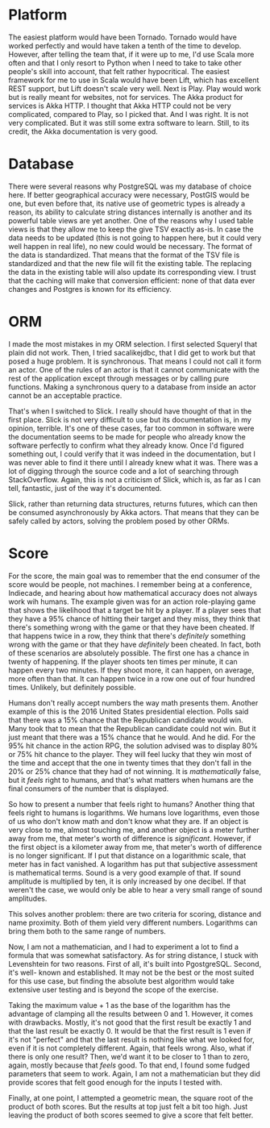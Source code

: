 

# Platform

The easiest platform would have been Tornado. Tornado would have worked perfectly and would have taken a tenth of the
time to develop. However, after telling the team that, if it were up to me, I'd use Scala more often and that I only
resort to Python when I need to take to take other people's skill into account, that felt rather hypocritical. The
easiest framework for me to use in Scala would have been Lift, which has excellent REST support, but Lift doesn't scale
very well. Next is Play. Play would work but is really meant for websites, not for services. The Akka product for
services is Akka HTTP. I thought that Akka HTTP could not be very complicated, compared to Play, so I picked that. And
I was right. It is not very complicated. But it was still some extra software to learn. Still, to its credit, the Akka
documentation is very good.

# Database

There were several reasons why PostgreSQL was my database of choice here. If better geographical accuracy were
necessary, PostGIS would be one, but even before that, its native use of geometric types is already a reason, its
ability to calculate string distances internally is another and its powerful table views are yet another. One of the
reasons why I used table views is that they allow me to keep the give TSV exactly as-is. In case the data needs to be
updated (this is not going to happen here, but it could very well happen in real life), no new could would be necessary.
The format of the data is standardized. That means that the format of the TSV file is standardized and that the new file
will fit the existing table. The replacing the data in the existing table will also update its corresponding view. I
trust that the caching will make that conversion efficient: none of that data ever changes and Postgres is known for its
efficiency.

# ORM

I made the most mistakes in my ORM selection. I first selected Squeryl that plain did not work. Then, I tried
sacalikejdbc, that I did get to work but that posed a huge problem. It is synchronous. That means I could not call it
form an actor. One of the rules of an actor is that it cannot communicate with the rest of the application except
through messages or by calling pure functions. Making a synchronous query to a database from inside an actor cannot be
an acceptable practice.

That's when I switched to Slick. I really should have thought of that in the first place. Slick is not very
difficult to use but its documentation is, in my opinion, terrible. It's one of these cases, far too common in
software were the documentation seems to be made for people who already know the software perfectly to confirm what
they already know. Once I'd figured something out, I could verify that it was indeed in the documentation, but I was
never able to find it there until I already knew what it was. There was a lot of digging through the source code and a
lot of searching through StackOverflow. Again, this is not a criticism of Slick, which is, as far as I can tell,
fantastic, just of the way it's documented.

Slick, rather than returning data structures, returns futures, which can then be consumed asynchronously by Akka actors.
That means that they can be safely called by actors, solving the problem posed by other ORMs.

# Score

For the score, the main goal was to remember that the end consumer of the score would be people, not machines.
I remember being at a conference, Indiecade, and hearing about how mathematical accuracy does not always work wih
humans. The example given was for an action role-playing game that shows the likelihood that a target be hit by a
player. If a player sees that they have a 95% chance of hitting their target and they miss, they think that there's
something wrong with the game or that they have been cheated. If that happens twice in a row, they think that there's
_definitely_ something wrong with the game or that they have _definitely_ been cheated. In fact, both of these
scenarios are absolutely possible. The first one has a chance in twenty of happening. If the player shoots ten times per
minute, it can happen every two minutes. If they shoot more, it can happen, on average, more often than that. It can
happen twice in a row one out of four hundred times. Unlikely, but definitely possible.

Humans don't really accept numbers the way math presents them. Another example of this is the 2016 United States
presidential election. Polls said that there was a 15% chance that the Republican candidate would win. Many took that
to mean that the Republican candidate could not win. But it just meant that there was a 15% chance that he would. And he
did. For the 95% hit chance in the action RPG, the solution advised was to display 80% or 75% hit chance to the player.
They will feel lucky that they win most of the time and accept that the one in twenty times that they don't fall in the
20% or 25% chance that they had of not winning. It is _mathematically_ false, but it _feels_ right to humans, and that's
what matters when humans are the final consumers of the number that is displayed.

So how to present a number that feels right to humans? Another thing that feels right to humans is logarithms. We
humans love logarithms, even those of us who don't know math and don't know what they are. If an object is very close
to me, almost touching me, and another object is a meter further away from me, that meter's worth of difference is
_significant_. However, if the first object is a kilometer away from me, that meter's worth of difference is no longer
significant. If I put that distance on a logarithmic scale, that meter has in fact vanished. A logarithm has put that
subjective assessment is mathematical terms. Sound is a very good example of that. If sound amplitude is multiplied by
ten, it is only increased by one decibel. If that weren't the case, we would only be able to hear a very small range of
sound amplitudes.

This solves another problem: there are two criteria for scoring, distance and name proximity. Both of them yield very
different numbers. Logarithms can bring them both to the same range of numbers.

Now, I am not a mathematician, and I had to experiment a lot to find a formula that was somewhat satisfactory. As for
string distance, I stuck with Levenshtein for two reasons. First of all, it's built into PgostgreSQL. Second, it's well-
known and established. It may not be the best or the most suited for this use case, but finding the absolute best
algorithm would take extensive user testing and is beyond the scope of the exercise.

Taking the maximum value + 1 as the base of the logarithm has the advantage of clamping all the results between 0 and 1.
However, it comes with drawbacks. Mostly, it's not good that the first result be exactly 1 and that the last result be
exactly 0. It would be that the first result is 1 even if it's not "perfect" and that the last result is nothing like
what we looked for, even if it is not completely different. Again, that feels wrong. Also, what if there is only one
result? Then, we'd want it to be closer to 1 than to zero, again, mostly because that _feels_ good. To that end, I found
some fudged parameters that seem to work. Again, I am not a mathematician but they did provide scores that felt good
enough for the inputs I tested with.

Finally, at one point, I attempted a geometric mean, the square root of the product of both scores. But the results at
top just felt a bit too high. Just leaving the product of both scores seemed to give a score that felt better.

